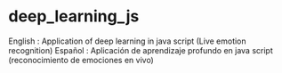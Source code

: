 # deep_learning_js
English : Application of deep learning in java script (Live emotion recognition)
Español : Aplicación de aprendizaje profundo en java script (reconocimiento de emociones en vivo)

